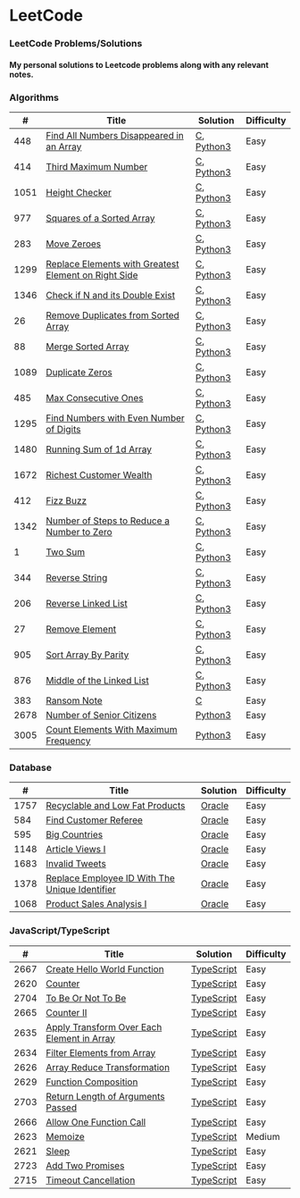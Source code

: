 
LeetCode
========

### LeetCode Problems/Solutions
#### My personal solutions to Leetcode problems along with any relevant notes.

### Algorithms
| # | Title | Solution | Difficulty |
|---| ----- | -------- | ---------- |
|448|[Find All Numbers Disappeared in an Array](https://leetcode.com/problems/find-all-numbers-disappeared-in-an-array/description/) | [C](./algorithms/c/findAllNumbersDisappearedInAnArray.c), [Python3](./algorithms/python3/findAllNumbersDisappearedInAnArray.py)|Easy|
|414|[Third Maximum Number](https://leetcode.com/problems/third-maximum-number/description/) | [C](./algorithms/c/thirdMaximumNumber.c), [Python3](./algorithms/python3/thirdMaximumNumber.py)|Easy|
|1051|[Height Checker](https://leetcode.com/problems/height-checker/description/) | [C](./algorithms/c/heightChecker.c), [Python3](./algorithms/python3/heightChecker.py)|Easy|
|977|[Squares of a Sorted Array](https://leetcode.com/problems/squares-of-a-sorted-array/description/) | [C](./algorithms/c/squaresOfASortedArray.c), [Python3](./algorithms/python3/squaresOfASortedArray.py)|Easy|
|283|[Move Zeroes](https://leetcode.com/problems/move-zeroes/description/) | [C](./algorithms/c/moveZeroes.c), [Python3](./algorithms/python3/moveZeroes.py)|Easy|
|1299|[Replace Elements with Greatest Element on Right Side](https://leetcode.com/problems/replace-elements-with-greatest-element-on-right-side/description/) | [C](./algorithms/c/replaceElementsWithGreatestElementOnRightSide.c), [Python3](./algorithms/python3/replaceElementsWithGreatestElementOnRightSide.py)|Easy|
|1346|[Check if N and its Double Exist](https://leetcode.com/problems/check-if-n-and-its-double-exist/description/) | [C](./algorithms/c/checkIfNAndItsDoubleExist.c), [Python3](./algorithms/python3/checkIfNAndItsDoubleExist.py)|Easy|
|26|[Remove Duplicates from Sorted Array](https://leetcode.com/problems/remove-duplicates-from-sorted-array/description/) | [C](./algorithms/c/removeDuplicatesFromSortedArray.c), [Python3](./algorithms/python3/removeDuplicatesFromSortedArray.py)|Easy|
|88|[Merge Sorted Array](https://leetcode.com/problems/merge-sorted-array/description/) | [C](./algorithms/c/mergeSortedArray.c), [Python3](./algorithms/python3/mergeSortedArray.py)|Easy|
|1089|[Duplicate Zeros](https://leetcode.com/problems/duplicate-zeros/description/) | [C](./algorithms/c/duplicateZeros.c), [Python3](./algorithms/python3/duplicateZeros.py)|Easy|
|485|[Max Consecutive Ones](https://leetcode.com/problems/max-consecutive-ones/description/) | [C](./algorithms/c/maxConsecutiveOnes.c), [Python3](./algorithms/python3/maxConsecutiveOnes.py)|Easy|
|1295|[Find Numbers with Even Number of Digits](https://leetcode.com/problems/find-numbers-with-even-number-of-digits/description/) | [C](./algorithms/c/findNumbersWithEvenNumberOfDigits.c), [Python3](./algorithms/python3/findNumbersWithEvenNumberOfDigits.py)|Easy|
|1480|[Running Sum of 1d Array](https://leetcode.com/problems/running-sum-of-1d-array/description/) | [C](./algorithms/c/runningSumOf1DArray.c), [Python3](./algorithms/python3/runningSumOf1DArray.py)|Easy|
|1672|[Richest Customer Wealth](https://leetcode.com/problems/richest-customer-wealth/description/) | [C](./algorithms/c/richestCustomerWealth.c), [Python3](./algorithms/python3/richestCustomerWealth.py)|Easy|
|412|[Fizz Buzz](https://leetcode.com/problems/fizz-buzz/description/) | [C](./algorithms/c/fizzBuzz.c), [Python3](./algorithms/python3/fizzBuzz.py)|Easy|
|1342|[Number of Steps to Reduce a Number to Zero](https://leetcode.com/problems/number-of-steps-to-reduce-a-number-to-zero/description/) | [C](./algorithms/c/numberOfStepsToReduceANumberToZero.c), [Python3](./algorithms/python3/numberOfStepsToReduceANumberToZero.py)|Easy|
|1|[Two Sum](https://leetcode.com/problems/two-sum/description/) | [C](./algorithms/c/twoSum.c), [Python3](./algorithms/python3/twoSum.py)|Easy|
|344|[Reverse String](https://leetcode.com/problems/reverse-string/description/) | [C](./algorithms/c/reverseString.c), [Python3](./algorithms/python3/reverseString.py)|Easy|
|206|[Reverse Linked List](https://leetcode.com/problems/reverse-linked-list/description/) | [C](./algorithms/c/reverseLinkedList.c), [Python3](./algorithms/python3/reverseLinkedList.py)|Easy|
|27|[Remove Element](https://leetcode.com/problems/remove-element/description/) | [C](./algorithms/c/removeElement.c), [Python3](./algorithms/python3/removeElement.py)|Easy|
|905|[Sort Array By Parity](https://leetcode.com/problems/sort-array-by-parity/description/) | [C](./algorithms/c/sortArrayByParity.c), [Python3](./algorithms/python3/sortArrayByParity.py)|Easy|
|876|[Middle of the Linked List](https://leetcode.com/problems/middle-of-the-linked-list/description/) | [C](./algorithms/c/middleOfTheLinkedList.c), [Python3](./algorithms/python3/middleOfTheLinkedList.py)|Easy|
|383|[Ransom Note](https://leetcode.com/problems/ransom-note/description/) | [C](./algorithms/c/ransomNote.c)|Easy|
|2678|[Number of Senior Citizens](https://leetcode.com/problems/number-of-senior-citizens/description/) | [Python3](./algorithms/python3/numberOfSeniorCitizens.py)|Easy|
|3005|[Count Elements With Maximum Frequency](https://leetcode.com/problems/count-elements-with-maximum-frequency/description/) | [Python3](./algorithms/python3/countElementsWithMaximumFrequency.py)|Easy|

### Database
| # | Title | Solution | Difficulty |
|---| ----- | -------- | ---------- |
|1757|[Recyclable and Low Fat Products](https://leetcode.com/problems/recyclable-and-low-fat-products/description/) | [Oracle](./database/oracle/recyclableAndLowFatProducts.sql)|Easy|
|584|[Find Customer Referee](https://leetcode.com/problems/find-customer-referee/description/) | [Oracle](./database/oracle/findCustomerReferee.sql)|Easy|
|595|[Big Countries](https://leetcode.com/problems/big-countries/description/) | [Oracle](./database/oracle/bigCountries.sql)|Easy|
|1148|[Article Views I](https://leetcode.com/problems/article-views-i/description/) | [Oracle](./database/oracle/articleViewsI.sql)|Easy|
|1683|[Invalid Tweets](https://leetcode.com/problems/invalid-tweets/description/) | [Oracle](./database/oracle/invalidTweets.sql)|Easy|
|1378|[Replace Employee ID With The Unique Identifier](https://leetcode.com/problems/replace-employee-id-with-the-unique-identifier/description/) | [Oracle](./database/oracle/replaceEmployeeIDWithTheUniqueIdentifier.sql)|Easy|
|1068|[Product Sales Analysis I](https://leetcode.com/problems/product-sales-analysis-i/description/) | [Oracle](./database/oracle/productSalesAnalysisI.sql)|Easy|

### JavaScript/TypeScript
| # | Title | Solution | Difficulty |
|---| ----- | -------- | ---------- |
|2667|[Create Hello World Function](https://leetcode.com/problems/create-hello-world-function/description/) | [TypeScript](./javascript/createHelloWorldFunction.ts)|Easy|
|2620|[Counter](https://leetcode.com/problems/counter/description/) | [TypeScript](./javascript/counter.ts)|Easy|
|2704|[To Be Or Not To Be](https://leetcode.com/problems/to-be-or-not-to-be/description/) | [TypeScript](./javascript/toBeOrNotToBe.ts)|Easy|
|2665|[Counter II](https://leetcode.com/problems/counter-ii/description/) | [TypeScript](./javascript/counterII.ts)|Easy|
|2635|[Apply Transform Over Each Element in Array](https://leetcode.com/problems/apply-transform-over-each-element-in-array/description/) | [TypeScript](./javascript/applyTransformOverEachElementInArray.ts)|Easy|
|2634|[Filter Elements from Array](https://leetcode.com/problems/filter-elements-from-array/description/) | [TypeScript](./javascript/filterElementsFromArray.ts)|Easy|
|2626|[Array Reduce Transformation](https://leetcode.com/problems/array-reduce-transformation/description/) | [TypeScript](./javascript/arrayReduceTransformation.ts)|Easy|
|2629|[Function Composition](https://leetcode.com/problems/function-composition/description/) | [TypeScript](./javascript/functionComposition.ts)|Easy|
|2703|[Return Length of Arguments Passed](https://leetcode.com/problems/return-length-of-arguments-passed/description/) | [TypeScript](./javascript/returnLengthOfArgumentsPassed.ts)|Easy|
|2666|[Allow One Function Call](https://leetcode.com/problems/allow-one-function-call/description/) | [TypeScript](./javascript/allowOneFunctionCall.ts)|Easy|
|2623|[Memoize](https://leetcode.com/problems/memoize/description/) | [TypeScript](./javascript/memoize.ts)|Medium|
|2621|[Sleep](https://leetcode.com/problems/sleep/description/) | [TypeScript](./javascript/sleep.ts)|Easy|
|2723|[Add Two Promises](https://leetcode.com/problems/add-two-promises/description/) | [TypeScript](./javascript/addTwoPromises.ts)|Easy|
|2715|[Timeout Cancellation](https://leetcode.com/problems/timeout-cancellation/description/) | [TypeScript](./javascript/timeoutCancellation.ts)|Easy|
